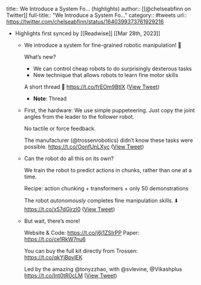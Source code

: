 title:: We Introduce a System Fo... (highlights)
author:: [[@chelseabfinn on Twitter]]
full-title:: "We Introduce a System Fo..."
category:: #tweets
url:: https://twitter.com/chelseabfinn/status/1640399373761929216

- Highlights first synced by [[Readwise]] [[Mar 28th, 2023]]
	- We introduce a system for fine-grained robotic manipulation! 🤖
	  
	  What’s new?
	  * We can control cheap robots to do surprisingly dexterous tasks
	  * New technique that allows robots to learn fine motor skills
	  
	  A short thread 🧵 https://t.co/frEOm9BtlX ([View Tweet](https://twitter.com/chelseabfinn/status/1640399373761929216))
		- **Note**: Thread
	- First, the hardware:
	  We use simple puppeteering. Just copy the joint angles from the leader to the follower robot.
	  
	  No tactile or force feedback.
	  
	  The manufacturer (@trossenrobotics) didn’t know these tasks were possible. https://t.co/OonfUnLXyc ([View Tweet](https://twitter.com/chelseabfinn/status/1640399379004784641))
	- Can the robot do all this on its own?
	  
	  We train the robot to predict actions in chunks, rather than one at a time.
	  
	  Recipe: action chunking + transformers + only 50 demonstrations
	  
	  The robot *autonomously* completes fine manipulation skills. ⬇️ https://t.co/x57dGirzl0 ([View Tweet](https://twitter.com/chelseabfinn/status/1640399387993178112))
	- But wait, there’s more!
	  
	  Website & Code: https://t.co/j6j1ZSIrPP
	  Paper: https://t.co/ce1RkW7nu6
	  
	  You can buy the full kit directly from Trossen: https://t.co/qkYjBpvlEK
	  
	  Led by the amazing @tonyzzhao, with @svlevine, @Vikashplus
	  https://t.co/Int0tR0cLM ([View Tweet](https://twitter.com/chelseabfinn/status/1640399392535613440))